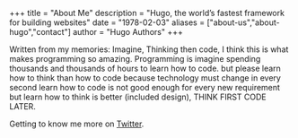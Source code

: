 +++
title = "About Me"
description = "Hugo, the world’s fastest framework for building websites"
date = "1978-02-03"
aliases = ["about-us","about-hugo","contact"]
author = "Hugo Authors"
+++

Written from my memories: Imagine, Thinking then code, I think this is what makes programming so amazing. Programming is imagine spending thousands and thousands of hours to learn how to code. but please learn how to think than how to code because technology must change in every second learn how to code is not good enough for every new requirement but learn how to think is better (included design), THINK FIRST CODE LATER.

Getting to know me more on [Twitter](https://www.twitter.com/cookievirus).



